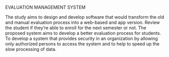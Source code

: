 EVALUATION MANAGEMENT SYSTEM

The study aims to design and develop software that would transform the old and manual evaluation process into a web-based and app version. Review the student if they’re able to enroll for the next semester or not. The proposed system aims to develop a better evaluation process for students. To develop a system that provides security in an organization by allowing only authorized persons to access the system and to help to speed up the slow processing of data.

